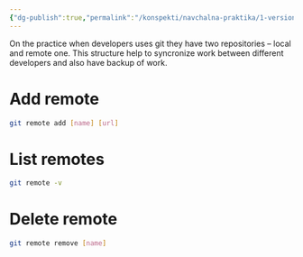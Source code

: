```yaml
---
{"dg-publish":true,"permalink":"/konspekti/navchalna-praktika/1-version-control-system/9-remotes/"}
---
```


On the practice when developers uses git they have two repositories – local and remote one. This structure help to syncronize work between different developers and also have backup of work. 
# Add remote
```sh
git remote add [name] [url]
```
# List remotes
```sh
git remote -v
```
# Delete remote
```sh
git remote remove [name]
```
